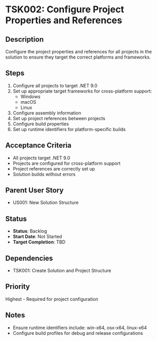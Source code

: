 # TSK002: Configure Project Properties and References

## Description
Configure the project properties and references for all projects in the solution to ensure they target the correct platforms and frameworks.

## Steps
1. Configure all projects to target .NET 9.0
2. Set up appropriate target frameworks for cross-platform support:
   - Windows
   - macOS
   - Linux
3. Configure assembly information
4. Set up project references between projects
5. Configure build properties
6. Set up runtime identifiers for platform-specific builds

## Acceptance Criteria
- All projects target .NET 9.0
- Projects are configured for cross-platform support
- Project references are correctly set up
- Solution builds without errors

## Parent User Story
- US001: New Solution Structure

## Status
- **Status**: Backlog
- **Start Date**: Not Started
- **Target Completion**: TBD

## Dependencies
- TSK001: Create Solution and Project Structure

## Priority
Highest - Required for project configuration

## Notes
- Ensure runtime identifiers include: win-x64, osx-x64, linux-x64
- Configure build profiles for debug and release configurations
